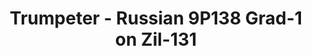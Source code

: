 ---
layout: product
title: "Trumpeter - Russian 9P138 Grad-1 on Zil-131"
price: "6400" 
desc: "N/A"
img_path: "/assets/img/TRU01032.webp"
brand: "N/A"
available: false
special_offer: false
new: false
soon: false
cat: "010000"
subcat: "013400"
subsubcat: "0N/A"
sifra: "TRU01032"
popular: false
spec: false
---